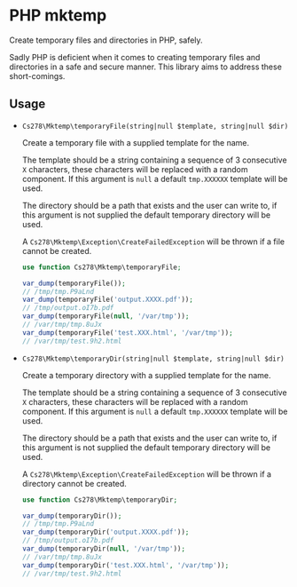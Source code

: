 PHP mktemp
==========

Create temporary files and directories in PHP, safely.

Sadly PHP is deficient when it comes to creating temporary files and directories
in a safe and secure manner. This library aims to address these short-comings.

Usage
-----

* `Cs278\Mktemp\temporaryFile(string|null $template, string|null $dir)`

  Create a temporary file with a supplied template for the name.

  The template should be a string containing a sequence of 3 consecutive `X`
  characters, these characters will be replaced with a random component. If this
  argument is `null` a default `tmp.XXXXXX` template will be used.

  The directory should be a path that exists and the user can write to, if this
  argument is not supplied the default temporary directory will be used.

  A `Cs278\Mktemp\Exception\CreateFailedException` will be thrown if a file
  cannot be created.

  ```php
  use function Cs278\Mktemp\temporaryFile;

  var_dump(temporaryFile());
  // /tmp/tmp.P9aLnd
  var_dump(temporaryFile('output.XXXX.pdf'));
  // /tmp/output.oI7b.pdf
  var_dump(temporaryFile(null, '/var/tmp'));
  // /var/tmp/tmp.8uJx
  var_dump(temporaryFile('test.XXX.html', '/var/tmp'));
  // /var/tmp/test.9h2.html
  ```

* `Cs278\Mktemp\temporaryDir(string|null $template, string|null $dir)`

  Create a temporary directory with a supplied template for the name.

  The template should be a string containing a sequence of 3 consecutive `X`
  characters, these characters will be replaced with a random component. If this
  argument is `null` a default `tmp.XXXXXX` template will be used.

  The directory should be a path that exists and the user can write to, if this
  argument is not supplied the default temporary directory will be used.

  A `Cs278\Mktemp\Exception\CreateFailedException` will be thrown if a directory
  cannot be created.

  ```php
  use function Cs278\Mktemp\temporaryDir;

  var_dump(temporaryDir());
  // /tmp/tmp.P9aLnd
  var_dump(temporaryDir('output.XXXX.pdf'));
  // /tmp/output.oI7b.pdf
  var_dump(temporaryDir(null, '/var/tmp'));
  // /var/tmp/tmp.8uJx
  var_dump(temporaryDir('test.XXX.html', '/var/tmp'));
  // /var/tmp/test.9h2.html
  ```
